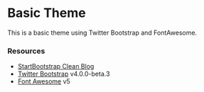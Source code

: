 # Basic Theme

This is a basic theme using Twitter Bootstrap and FontAwesome.

### Resources

* [StartBootstrap Clean Blog](https://github.com/BlackrockDigital/startbootstrap-clean-blog-jekyll)
* [Twitter Bootstrap](https://getbootstrap.com/) v4.0.0-beta.3
* [Font Awesome](https://fontawesome.com/get-started) v5